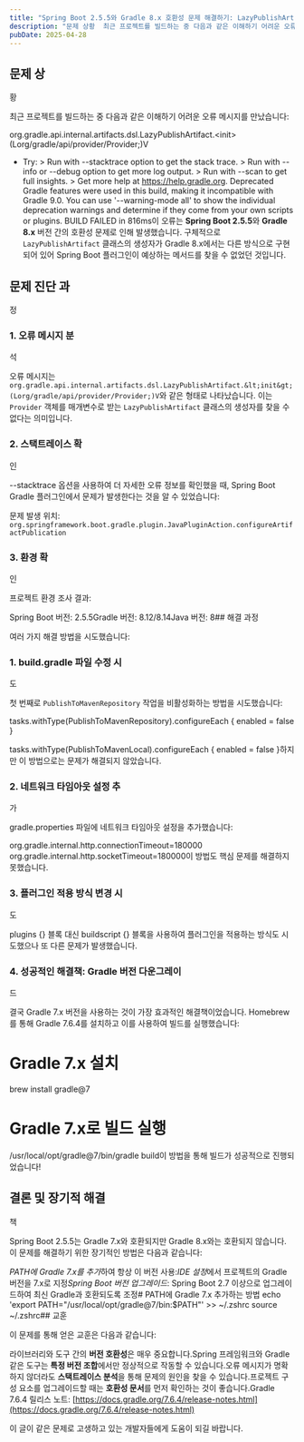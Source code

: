 ```yaml
---
title: "Spring Boot 2.5.5와 Gradle 8.x 호환성 문제 해결하기: LazyPublishArtifact 오류"
description: "문제 상황  최근 프로젝트를 빌드하는 중 다음과 같은 이해하기 어려운 오류 메시지를 만났습니다:  org.gradle.api.internal.artifacts.dsl.LazyPublishArtifact.(Lorg/gradle/api/provider/Provider;)V * T..."
pubDate: 2025-04-28
---
```


## 문제 상

황

최근 프로젝트를 빌드하는 중 다음과 같은 이해하기 어려운 오류 메시지를 만났습니다:

org.gradle.api.internal.artifacts.dsl.LazyPublishArtifact.&lt;init&gt;(Lorg/gradle/api/provider/Provider;)V
* Try:
&gt; Run with --stacktrace option to get the stack trace.
&gt; Run with --info or --debug option to get more log output.
&gt; Run with --scan to get full insights.
&gt; Get more help at https://help.gradle.org.
Deprecated Gradle features were used in this build, making it incompatible with Gradle 9.0.
You can use '--warning-mode all' to show the individual deprecation warnings and determine if they come from your own scripts or plugins.
BUILD FAILED in 816ms이 오류는 **Spring Boot 2.5.5**와 **Gradle 8.x** 버전 간의 호환성 문제로 인해 발생했습니다. 구체적으로 `LazyPublishArtifact` 클래스의 생성자가 Gradle 8.x에서는 다른 방식으로 구현되어 있어 Spring Boot 플러그인이 예상하는 메서드를 찾을 수 없었던 것입니다.

## 문제 진단 과

정

### 1. 오류 메시지 분

석

오류 메시지는 `org.gradle.api.internal.artifacts.dsl.LazyPublishArtifact.&lt;init&gt;(Lorg/gradle/api/provider/Provider;)V`와 같은 형태로 나타났습니다. 이는 `Provider` 객체를 매개변수로 받는 `LazyPublishArtifact` 클래스의 생성자를 찾을 수 없다는 의미입니다.

### 2. 스택트레이스 확

인

--stacktrace 옵션을 사용하여 더 자세한 오류 정보를 확인했을 때, Spring Boot Gradle 플러그인에서 문제가 발생한다는 것을 알 수 있었습니다:

문제 발생 위치: `org.springframework.boot.gradle.plugin.JavaPluginAction.configureArtifactPublication`

### 3. 환경 확

인

프로젝트 환경 조사 결과:

Spring Boot 버전: 2.5.5Gradle 버전: 8.12/8.14Java 버전: 8## 해결 과정

여러 가지 해결 방법을 시도했습니다:

### 1. build.gradle 파일 수정 시

도

첫 번째로 `PublishToMavenRepository` 작업을 비활성화하는 방법을 시도했습니다:

tasks.withType(PublishToMavenRepository).configureEach {
    enabled = false
}

tasks.withType(PublishToMavenLocal).configureEach {
    enabled = false
}하지만 이 방법으로는 문제가 해결되지 않았습니다.

### 2. 네트워크 타임아웃 설정 추

가

gradle.properties 파일에 네트워크 타임아웃 설정을 추가했습니다:

org.gradle.internal.http.connectionTimeout=180000
org.gradle.internal.http.socketTimeout=180000이 방법도 핵심 문제를 해결하지 못했습니다.

### 3. 플러그인 적용 방식 변경 시

도

plugins {} 블록 대신 buildscript {} 블록을 사용하여 플러그인을 적용하는 방식도 시도했으나 또 다른 문제가 발생했습니다.

### 4. 성공적인 해결책: Gradle 버전 다운그레이

드

결국 Gradle 7.x 버전을 사용하는 것이 가장 효과적인 해결책이었습니다. Homebrew를 통해 Gradle 7.6.4를 설치하고 이를 사용하여 빌드를 실행했습니다:

# Gradle 7.x 설치
brew install gradle@7

# Gradle 7.x로 빌드 실행
/usr/local/opt/gradle@7/bin/gradle build이 방법을 통해 빌드가 성공적으로 진행되었습니다!

## 결론 및 장기적 해결

책

Spring Boot 2.5.5는 Gradle 7.x와 호환되지만 Gradle 8.x와는 호환되지 않습니다. 이 문제를 해결하기 위한 장기적인 방법은 다음과 같습니다:

*PATH에 Gradle 7.x를 추가*하여 항상 이 버전 사용:*IDE 설정*에서 프로젝트의 Gradle 버전을 7.x로 지정*Spring Boot 버전 업그레이드*: Spring Boot 2.7 이상으로 업그레이드하여 최신 Gradle과 호환되도록 조정# PATH에 Gradle 7.x 추가하는 방법
echo 'export PATH="/usr/local/opt/gradle@7/bin:$PATH"' &gt;&gt; ~/.zshrc
source ~/.zshrc## 교훈

이 문제를 통해 얻은 교훈은 다음과 같습니다:

라이브러리와 도구 간의 **버전 호환성**은 매우 중요합니다.Spring 프레임워크와 Gradle 같은 도구는 **특정 버전 조합**에서만 정상적으로 작동할 수 있습니다.오류 메시지가 명확하지 않더라도 **스택트레이스 분석**을 통해 문제의 원인을 찾을 수 있습니다.프로젝트 구성 요소를 업그레이드할 때는 **호환성 문서**를 먼저 확인하는 것이 좋습니다.Gradle 7.6.4 릴리스 노트: [https://docs.gradle.org/7.6.4/release-notes.html](https://docs.gradle.org/7.6.4/release-notes.html)

이 글이 같은 문제로 고생하고 있는 개발자들에게 도움이 되길 바랍니다.